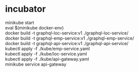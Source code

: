 # incubator

minikube start  
eval $(minikube docker-env)  
docker build -t graphql-loc-service:v1 ./graphql-loc-service/  
docker build -t graphql-emp-service:v1 ./graphql-emp-service/  
docker build -t graphql-api-service:v1 ./graphql-api-service/  
kubectl apply -f ./kube/emp-service.yaml   
kubectl apply -f ./kube/loc-service.yaml  
kubectl apply -f ./kube/api-gateway.yaml  
minikube service api-gateway  


